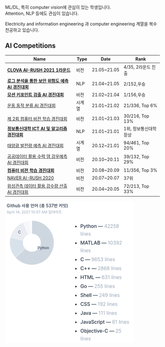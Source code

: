 ML/DL, 특히 computer vision에 관심이 있는 학생입니다.  
Attention, NLP 등에도 관심이 있습니다.

Electricity and information engineering 과 computer engineering 계열을 복수전공하고 있습니다.

## AI Competitions

|Name|Type|Date|Rank|
|---|---|---|---|
|**[CLOVA AI-RUSH 2021 1라운드](https://campaign.naver.com/clova_airush/)**|비전|21.05~21.05|4/35, 2라운드 진출|
|<a href="https://www.notion.so/AI-c40fcfd708ad4d66b97f6209eeb2c8e7" target="_blank"><b>로그 분석을 통한 보안 위험도 예측 AI 경진대회</b></a>|NLP|21.04~21.05|2/152,우승|
|<a href="https://www.notion.so/AI-54065ab4da62480f9ea595373c6f6454" target="_blank"><b>모션 키포인트 검출 AI 경진대회</b></a>|비전|21.02~21.04|1/156,우승|
|<a href="https://dacon.io/competitions/official/235689/overview/description" target="_blank">운동 동작 분류 AI 경진대회</a>|시계열|21.01~21.02|21/336, Top 6%|
|<a href="https://dacon.io/competitions/official/235697/overview/description" target="_blank">제 2회 컴퓨터 비전 학습 경진대회</a>|비전|21.01~21.03|30/216, Top 13%|
|<a href="https://programmers.co.kr/competitions/747/2021-seoultech-cse-challenge" target="_blank"><b>정보통신대학 ICT AI 및 알고리즘 경진대회</b></a>|NLP|21.01~21.01|1위, 정보통신대학장상|
|<a href="https://dacon.io/competitions/official/235680/overview/description" target="_blank">태양광 발전량 예측 AI 경진대회</a>|시계열|20.12~21.01|94/461, Top 20%|
|<a href="https://dacon.io/competitions/official/235646/overview/description" target="_blank">공공데이터 활용 수력 댐 강우예측 AI 경진대회</a>|비전|20.10~20.11|39/132, Top 29%|
|<a href="https://dacon.io/competitions/official/235626/overview/description" target="_blank"><b>컴퓨터 비전 학습 경진대회</b></a>|비전|20.08~20.09|11/356, Top 3%|
|<a href="https://campaign.naver.com/airush/" target="_blank">NAVER AI-RUSH 2020</a>|비전|20.07~20.07|37위|
|<a href="https://dacon.io/competitions/official/235591/overview/description" target="_blank">위성관측 데이터 활용 강수량 산출 AI 경진대회</a>|비전|20.04~20.05|72/213, Top 33%|

<!--
![ProfileCounter](https://komarev.com/ghpvc/?username=kitsunetic&color=green)  
From 2020.12.28.
-->

<!--
[![Kitsunetic's GitHub stats](https://github-readme-stats.vercel.app/api?username=kitsunetic&count_private=false)](https://github.com/anuraghazra/github-readme-stats)
-->

![](./img/stat2021-04-14.png)

<!--
[![Top Langs](https://github-readme-stats.vercel.app/api/top-langs/?username=Kitsunetic&layout=compact&bg_color=30,F9A5FF,75C8FF&title_color=E9E9E9&text_color=E9E9E9)](https://github.com/anuraghazra/github-readme-stats)
-->
<!-- Why verilog is first place?? -->
